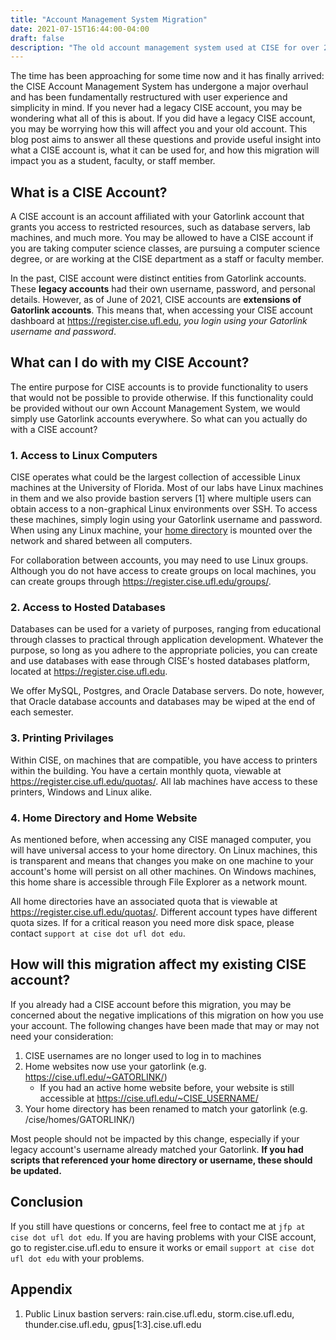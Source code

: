 ```yaml
---
title: "Account Management System Migration"
date: 2021-07-15T16:44:00-04:00
draft: false
description: "The old account management system used at CISE for over 20 years has undergone some big changes..."
---
```


The time has been approaching for some time now and it has finally arrived: the
CISE Account Management System has undergone a major overhaul and has been
fundamentally restructured with user experience and simplicity in mind. If you
never had a legacy CISE account, you may be wondering what all of this is about.
If you did have a legacy CISE account, you may be worrying how this will affect
you and your old account. This blog post aims to answer all these questions and
provide useful insight into what a CISE account is, what it can be used for, and
how this migration will impact you as a student, faculty, or staff member.

## What is a CISE Account?

A CISE account is an account affiliated with your Gatorlink account that grants
you access to restricted resources, such as database servers, lab machines, and
much more. You may be allowed to have a CISE account if you are taking computer
science classes, are pursuing a computer science degree, or are working at the
CISE department as a staff or faculty member.

In the past, CISE account were distinct entities from Gatorlink accounts. These
**legacy accounts** had their own username, password, and personal details.
However, as of June of 2021, CISE accounts are **extensions of Gatorlink
accounts**. This means that, when accessing your CISE account dashboard at
<https://register.cise.ufl.edu>, _you login using your Gatorlink username and
password_.

## What can I do with my CISE Account?

The entire purpose for CISE accounts is to provide functionality to users that
would not be possible to provide otherwise. If this functionality could be
provided without our own Account Management System, we would simply use
Gatorlink accounts everywhere. So what can you actually do with a CISE account?

### 1. Access to Linux Computers

CISE operates what could be the largest collection of accessible Linux machines
at the University of Florida. Most of our labs have Linux machines in them and
we also provide bastion servers [1] where multiple users can obtain access to a
non-graphical Linux environments over SSH. To access these machines, simply
login using your Gatorlink username and password. When using any Linux machine,
your [home directory](#4.-home-directory-and-home-website) is mounted over the
network and shared between all computers.

For collaboration between accounts, you may need to use Linux groups. Although
you do not have access to create groups on local machines, you can create groups
through <https://register.cise.ufl.edu/groups/>.

### 2. Access to Hosted Databases

Databases can be used for a variety of purposes, ranging from educational
through classes to practical through application development. Whatever the
purpose, so long as you adhere to the appropriate policies, you can create and
use databases with ease through CISE's hosted databases platform, located at
<https://register.cise.ufl.edu>.

We offer MySQL, Postgres, and Oracle Database servers. Do note, however, that
Oracle database accounts and databases may be wiped at the end of each semester.

### 3. Printing Privilages

Within CISE, on machines that are compatible, you have access to printers within
the building. You have a certain monthly quota, viewable at
<https://register.cise.ufl.edu/quotas/>. All lab machines have access to these
printers, Windows and Linux alike.

### 4. Home Directory and Home Website

As mentioned before, when accessing any CISE managed computer, you will have
universal access to your home directory. On Linux machines, this is transparent
and means that changes you make on one machine to your account's home will
persist on all other machines. On Windows machines, this home share is
accessible through File Explorer as a network mount.

All home directories have an associated quota that is viewable at
<https://register.cise.ufl.edu/quotas/>. Different account types have different
quota sizes. If for a critical reason you need more disk space, please contact
`support at cise dot ufl dot edu`.

## How will this migration affect my existing CISE account?

If you already had a CISE account before this migration, you may be concerned
about the negative implications of this migration on how you use your account.
The following changes have been made that may or may not need your
consideration:

1. CISE usernames are no longer used to log in to machines
2. Home websites now use your gatorlink (e.g. https://cise.ufl.edu/~GATORLINK/)
   - If you had an active home website before, your website is still accessible at https://cise.ufl.edu/~CISE_USERNAME/
3. Your home directory has been renamed to match your gatorlink (e.g. /cise/homes/GATORLINK/)

Most people should not be impacted by this change, especially if your legacy
account's username already matched your Gatorlink. **If you had scripts that
referenced your home directory or username, these should be updated.**

## Conclusion

If you still have questions or concerns, feel free to contact me at `jfp at cise dot ufl dot edu`. If you are having problems with your CISE account, go to
register.cise.ufl.edu to ensure it works or email `support at cise dot ufl dot edu` with your problems.

## Appendix

1. Public Linux bastion servers: rain.cise.ufl.edu, storm.cise.ufl.edu, thunder.cise.ufl.edu, gpus[1:3].cise.ufl.edu
